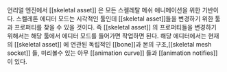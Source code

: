 언리얼 엔진에서 [[skeletal asset]] 은 모든 스켈레탈 메쉬 애니메이션을 위한 기반이다. 스켈레톤 에디터 모드는 시각적인 툴인데 [[skeletal asset]]들을 변경하기 위한 툴과 프로퍼티를 찾을 수 있을 것이다.
즉 [[skeletal asset]] 의 프로퍼티들을 변경하기 위해서는 해당 툴에서 에디터 모드를 들어가면 작업하면 된다.
해당 에디터에서는 현재의 [[skeletal asset]] 에 연관된 독립적인 [[bone]]과 본의 구조,[[skeletal mesh socket]] 들, 미리볼수 있는 아무 [[animation curve]] 들과 [[animation notifies]] 이 있다.